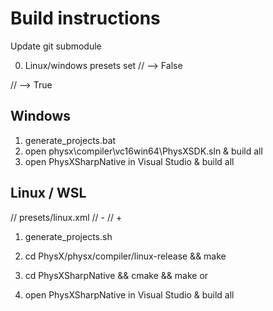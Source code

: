 Build instructions
===========================

Update git submodule

0) Linux/windows presets set
// --> False
<cmakeSwitch name="PX_BUILDSNIPPETS" value="False" comment="Generate the snippets" />
<cmakeSwitch name="PX_BUILDPUBLICSAMPLES" value="False" comment="Generate the samples projects" />
// --> True
<cmakeSwitch name="PX_GENERATE_STATIC_LIBRARIES" value="True" comment="Generate static libraries" />


Windows
-------
1) generate_projects.bat
2) open physx\compiler\vc16win64\PhysXSDK.sln & build all
3) open PhysXSharpNative in Visual Studio & build all


Linux / WSL
-------
// presets/linux.xml
// - <platform targetPlatform="linux" compiler="clang" />
// + <platform targetPlatform="linux" compiler="gcc" />

1) generate_projects.sh
2) cd PhysX/physx/compiler/linux-release && make

3) cd PhysXSharpNative && cmake && make
or
3) open PhysXSharpNative in Visual Studio & build all